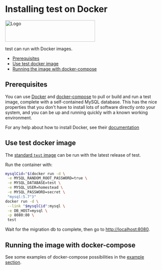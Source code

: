 # Installing test on Docker <!-- omit in toc -->

<img alt="Logo" src="https://upload.wikimedia.org/wikipedia/commons/thumb/4/4e/Docker_%28container_engine%29_logo.svg/915px-Docker_%28container_engine%29_logo.svg.png" width="290" height="69" />

test can run with Docker images.

- [Prerequisites](#prerequisites)
- [Use test docker image](#use-test-docker-image)
- [Running the image with docker-compose](#running-the-image-with-docker-compose)

## Prerequisites

You can use [Docker](https://www.docker.com) and [docker-compose](https://docs.docker.com/compose/) to pull or build
and run a test image, complete with a self-contained MySQL database.
This has the nice properties that you don't have to install lots of software directly onto your system, and you can be up and running
quickly with a known working environment.

For any help about how to install Docker, see their [documentation](https://docs.docker.com/install/)

## Use test docker image

The [standard `test` image](https://hub.docker.com/_/test/) can be run with the latest release of test.

Run the container with:

```sh
mysqlCid="$(docker run -d \
 -e MYSQL_RANDOM_ROOT_PASSWORD=true \
 -e MYSQL_DATABASE=test \
 -e MYSQL_USER=homestead \
 -e MYSQL_PASSWORD=secret \
 "mysql:5.7")"
docker run -d \
 --link "$mysqlCid":mysql \
 -e DB_HOST=mysql \
 -p 8080:80 \
 test
```

Wait for the migration db to complete, then go to [http://localhost:8080](http://localhost:8080).

## Running the image with docker-compose

See some examples of docker-compose possibilities in the [example section](https://github.com/testhq/docker/tree/master/.examples).
